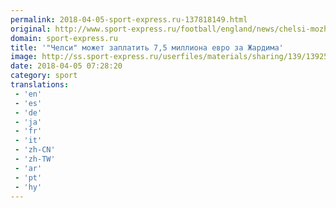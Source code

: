 ```yaml
---
permalink: 2018-04-05-sport-express.ru-137818149.html
original: http://www.sport-express.ru/football/england/news/chelsi-mozhet-zaplatit-7-5-milliona-evro-za-zhardima-1392574/
domain: sport-express.ru
title: '"Челси" может заплатить 7,5 миллиона евро за Жардима'
image: http://ss.sport-express.ru/userfiles/materials/sharing/139/1392574.jpg
date: 2018-04-05 07:28:20
category: sport
translations: 
 - 'en'
 - 'es'
 - 'de'
 - 'ja'
 - 'fr'
 - 'it'
 - 'zh-CN'
 - 'zh-TW'
 - 'ar'
 - 'pt'
 - 'hy'
---
```


